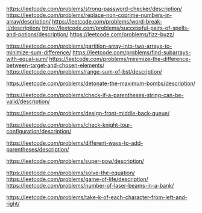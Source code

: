 https://leetcode.com/problems/strong-password-checker/description/
https://leetcode.com/problems/replace-non-coprime-numbers-in-array/description/
https://leetcode.com/problems/word-break-ii/description/
https://leetcode.com/problems/successful-pairs-of-spells-and-potions/description/
https://leetcode.com/problems/fizz-buzz/

https://leetcode.com/problems/partition-array-into-two-arrays-to-minimize-sum-difference/
https://leetcode.com/problems/find-subarrays-with-equal-sum/
https://leetcode.com/problems/minimize-the-difference-between-target-and-chosen-elements/
https://leetcode.com/problems/range-sum-of-bst/description/

[//]: # (https://leetcode.com/problems/running-sum-of-1d-array/)
https://leetcode.com/problems/detonate-the-maximum-bombs/description/

https://leetcode.com/problems/check-if-a-parentheses-string-can-be-valid/description/

[//]: # (https://leetcode.com/problems/smallest-missing-non-negative-integer-after-operations/)

[//]: # (https://leetcode.com/problems/design-circular-queue/)

[//]: # (https://leetcode.com/problems/design-circular-deque/)
https://leetcode.com/problems/design-front-middle-back-queue/

https://leetcode.com/problems/check-knight-tour-configuration/description/

https://leetcode.com/problems/different-ways-to-add-parentheses/description/

[//]: # (https://leetcode.com/problems/minimize-the-difference-between-target-and-chosen-elements/solutions/1418602/python-4-lines-solution-explained/)

https://leetcode.com/problems/super-pow/description/

[//]: # (https://leetcode.com/problems/decode-ways-ii/editorial/)

https://leetcode.com/problems/solve-the-equation/
https://leetcode.com/problems/game-of-life/description/
https://leetcode.com/problems/number-of-laser-beams-in-a-bank/

https://leetcode.com/problems/take-k-of-each-character-from-left-and-right/
